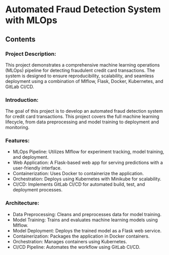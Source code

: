 # Automated Fraud Detection System with MLOps

## Contents

### Project Description:
This project demonstrates a comprehensive machine learning operations (MLOps) pipeline for detecting fraudulent credit card transactions. The system is designed to ensure reproducibility, scalability, and seamless deployment using a combination of Mlflow, Flask, Docker, Kubernetes, and GitLab CI/CD.

### Introduction:
The goal of this project is to develop an automated fraud detection system for credit card transactions. This project covers the full machine learning lifecycle, from data preprocessing and model training to deployment and monitoring.

### Features:
 - MLOps Pipeline: Utilizes Mlflow for experiment tracking, model training, and deployment.
 - Web Application: A Flask-based web app for serving predictions with a user-friendly interface.
 - Containerization: Uses Docker to containerize the application.
 - Orchestration: Deploys using Kubernetes with Minikube for scalability.
 - CI/CD: Implements GitLab CI/CD for automated build, test, and deployment processes.

 ### Architecture:
 - Data Preprocessing: Cleans and preprocesses data for model training.
 - Model Training: Trains and evaluates machine learning models using Mlflow.
 - Model Deployment: Deploys the trained model as a Flask web service.
 - Containerization: Packages the application in Docker containers.
 - Orchestration: Manages containers using Kubernetes.
 - CI/CD Pipeline: Automates the workflow using GitLab CI/CD.
